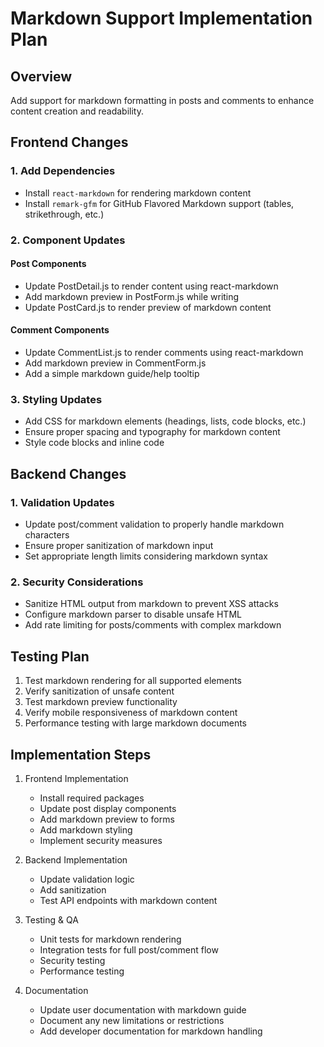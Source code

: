# Markdown Support Implementation Plan

## Overview
Add support for markdown formatting in posts and comments to enhance content creation and readability.

## Frontend Changes

### 1. Add Dependencies
- Install `react-markdown` for rendering markdown content
- Install `remark-gfm` for GitHub Flavored Markdown support (tables, strikethrough, etc.)

### 2. Component Updates

#### Post Components
- Update PostDetail.js to render content using react-markdown
- Add markdown preview in PostForm.js while writing
- Update PostCard.js to render preview of markdown content

#### Comment Components
- Update CommentList.js to render comments using react-markdown
- Add markdown preview in CommentForm.js
- Add a simple markdown guide/help tooltip

### 3. Styling Updates
- Add CSS for markdown elements (headings, lists, code blocks, etc.)
- Ensure proper spacing and typography for markdown content
- Style code blocks and inline code

## Backend Changes

### 1. Validation Updates
- Update post/comment validation to properly handle markdown characters
- Ensure proper sanitization of markdown input
- Set appropriate length limits considering markdown syntax

### 2. Security Considerations
- Sanitize HTML output from markdown to prevent XSS attacks
- Configure markdown parser to disable unsafe HTML
- Add rate limiting for posts/comments with complex markdown

## Testing Plan
1. Test markdown rendering for all supported elements
2. Verify sanitization of unsafe content
3. Test markdown preview functionality
4. Verify mobile responsiveness of markdown content
5. Performance testing with large markdown documents

## Implementation Steps

1. Frontend Implementation
   - Install required packages
   - Update post display components
   - Add markdown preview to forms
   - Add markdown styling
   - Implement security measures

2. Backend Implementation
   - Update validation logic
   - Add sanitization
   - Test API endpoints with markdown content

3. Testing & QA
   - Unit tests for markdown rendering
   - Integration tests for full post/comment flow
   - Security testing
   - Performance testing

4. Documentation
   - Update user documentation with markdown guide
   - Document any new limitations or restrictions
   - Add developer documentation for markdown handling
